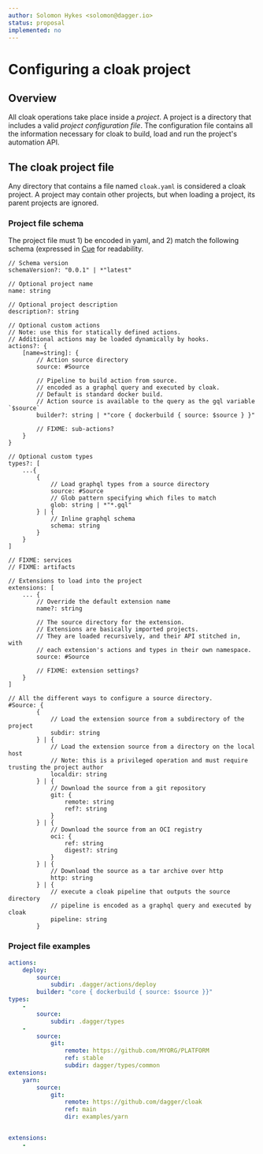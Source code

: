 ```yaml
---
author: Solomon Hykes <solomon@dagger.io>
status: proposal
implemented: no
---
```


# Configuring a cloak project

## Overview

All cloak operations take place inside a *project*. A project is a directory that includes a valid *project configuration file*. The configuration file contains all the information necessary for cloak to build, load and run the project's automation API.

## The cloak project file

Any directory that contains a file named `cloak.yaml` is considered a cloak project. A project may contain other projects, but when loading a project, its parent projects are ignored.

### Project file schema

The project file must 1) be encoded in yaml, and 2) match the following schema (expressed in [Cue](https://cuelang.org) for readability.

```cue
// Schema version
schemaVersion?: "0.0.1" | *"latest"

// Optional project name
name: string

// Optional project description
description?: string

// Optional custom actions
// Note: use this for statically defined actions.
// Additional actions may be loaded dynamically by hooks.
actions?: {
    [name=string]: {
        // Action source directory
        source: #Source

        // Pipeline to build action from source.
        // encoded as a graphql query and executed by cloak.
        // Default is standard docker build.
        // Action source is available to the query as the gql variable `$source`
        builder?: string | *"core { dockerbuild { source: $source } }"

        // FIXME: sub-actions?
    }
}

// Optional custom types
types?: [
    ...{
        {
            // Load graphql types from a source directory
            source: #Source
            // Glob pattern specifying which files to match
            glob: string | *"*.gql"
        } | {
            // Inline graphql schema
            schema: string
        }
    }
]

// FIXME: services
// FIXME: artifacts

// Extensions to load into the project
extensions: [
    ... {
        // Override the default extension name
        name?: string

        // The source directory for the extension.
        // Extensions are basically imported projects.
        // They are loaded recursively, and their API stitched in, with
        // each extension's actions and types in their own namespace.
        source: #Source

        // FIXME: extension settings?
    }
]

// All the different ways to configure a source directory.
#Source: {
        {
            // Load the extension source from a subdirectory of the project
            subdir: string
        } | {
            // Load the extension source from a directory on the local host
            // Note: this is a privileged operation and must require trusting the project author
            localdir: string
        } | {
            // Download the source from a git repository
            git: {
                remote: string
                ref?: string
            }
        } | {
            // Download the source from an OCI registry
            oci: {
                ref: string
                digest?: string
            }
        } | {
            // Download the source as a tar archive over http
            http: string
        } | {
            // execute a cloak pipeline that outputs the source directory
            // pipeline is encoded as a graphql query and executed by cloak
            pipeline: string
        }
```

### Project file examples

```yaml
actions:
    deploy:
        source:
            subdir: .dagger/actions/deploy
        builder: "core { dockerbuild { source: $source }}"
types:
    -
        source:
            subdir: .dagger/types
    -
        source:
            git:
                remote: https://github.com/MYORG/PLATFORM
                ref: stable
                subdir: dagger/types/common
extensions:
    yarn:
        source:
            git:
                remote: https://github.com/dagger/cloak
                ref: main
                dir: examples/yarn


extensions:
    -
```